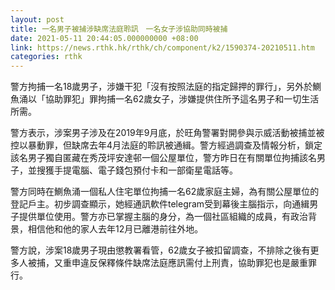 ```yaml
---
layout: post
title: 一名男子被捕涉缺席法庭聆訊　一名女子涉協助同時被捕
date: 2021-05-11 20:44:05.000000000 +08:00
link: https://news.rthk.hk/rthk/ch/component/k2/1590374-20210511.htm
categories: rthk
---
```


警方拘捕一名18歲男子，涉嫌干犯「沒有按照法庭的指定歸押的罪行」，另外於鰂魚涌以「協助罪犯」罪拘捕一名62歲女子，涉嫌提供住所予這名男子和一切生活所需。

警方表示，涉案男子涉及在2019年9月底，於旺角警署對開參與示威活動被捕並被控以暴動罪，但缺席去年4月法庭的聆訊被通緝。警方經過調查及情報分析，鎖定該名男子獨自匿藏在秀茂坪安達邨一個公屋單位，警方昨日在有關單位拘捕該名男子，並搜獲手提電腦、電子錢包預付卡和一部衛星電話等。

警方同時在鰂魚涌一個私人住宅單位拘捕一名62歲家庭主婦，為有關公屋單位的登記戶主。初步調查顯示，她經通訊軟件telegram受到幕後主腦指示，向通緝男子提供單位使用。警方亦已掌握主腦的身分，為一個社區組織的成員，有政治背景，相信他和他的家人去年12月已離港前往外地。

警方說，涉案18歲男子現由懲教署看管，62歲女子被扣留調查，不排除之後有更多人被捕，又重申違反保釋條件缺席法庭應訊需付上刑責，協助罪犯也是嚴重罪行。
